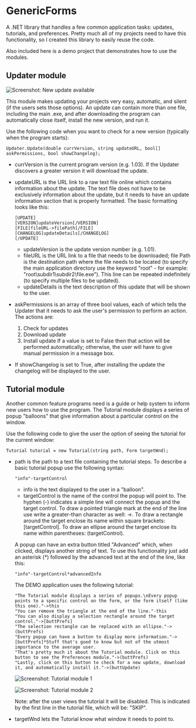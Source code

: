 GenericForms
============

A .NET library that handles a few common application tasks: updates, tutorials, and preferences.
Pretty much all of my projects need to have this functionality, so I created this library to easily reuse the code.

Also included here is a demo project that demonstrates how to use the modules.


Updater module
----------------

![Screenshot: New update available](http://i.imgur.com/B7gzQLk.png)

This module makes updating your projects very easy, automatic, and silent (if the users sets those options). An update can contain more than one file, including the main .exe, and after downloading the program can automatically close itself, install the new version, and run it.

Use the following code when you want to check for a new version (typically when the program starts):

```
Updater.Update(double currVersion, string updateURL, bool[] askPermissions, bool showChangelog);
```

* currVersion is the current program version (e.g. 1.03). If the Updater discovers a greater version it will download the update.
* updateURL is the URL link to a raw text file online which contains information about the update.
  The text file does not have to be exclusively information about the update, but it needs to have an update information section that is properly formatted.
  The basic formatting looks like this:

   ```
   [UPDATE]
   [VERSION]updateVersion[/VERSION]
   [FILE]fileURL->filePath[/FILE]
   [CHANGELOG]updateDetails[/CHANGELOG]
   [/UPDATE]
   ```
   * updateVersion is the update version number (e.g. 1.01).
   * fileURL is the URL link to a file that needs to be downloaded; file Path is the destination path where the file needs to be located (to specify the main application directory use the keyword "root" - for example: "root\subdir1\subdir2\file.exe"). This line can be repeated indefinitely (to specify multiple files to be updated).
   * updateDetails is the text description of this update that will be shown to the user.

* askPermissions is an array of three bool values, each of which tells the Updater that it needs to ask the user's permission to perform an action.
   The actions are:
   1. Check for updates
   2. Download update
   3. Install update
   If a value is set to False then that action will be performed automatically; otherwise, the user will have to give manual permission in a message box.

* If showChangelog is set to True, after installing the update the changelog will be displayed to the user.


Tutorial module
-----------------
Another common feature programs need is a guide or help system to inform new users how to use the program. The Tutorial module displays a series of popup "balloons" that give information about a particular control on the window.

Use the following code to give the user the option of seeing the tutorial for the current window:

```
Tutorial tutorial = new Tutorial(string path, Form targetWnd);
```

* path is the path to a text file containing the tutorial steps. To describe a basic tutorial popup use the following syntax:

   ```
   "info"-targetControl
   ```
   * info is the text displayed to the user in a "balloon".
   * targetControl is the name of the control the popup will point to.
   The hyphen (-) indicates a simple line will connect the popup and the target control.
   To draw a pointed triangle mark at the end of the line use write a greater-than character as well: ->.
   To draw a rectangle around the target enclose its name within square brackets: [targetControl].
   To draw an ellipse around the target enclose its name within parentheses: (targetControl).

   A popup can have an extra button titled "Advanced" which, when clicked, displays another string of text. To use this functionality just add an asterisk (*) followed by the advanced text at the end of the line, like this:

   ```
   "info"-targetControl*advancedInfo
   ```
   
   The DEMO application uses the following tutorial:
   
   ```
   "The Tutorial module displays a series of popups.\nEvery popup points to a specific control on the form, or the form itself (like this one)."->this
   "You can remove the triangle at the end of the line."-this
   "You can also display a selection rectangle around the target control."->[buttPrefs]
   "The selection rectangle can be replaced with an ellipse."->(buttPrefs)
   "Every popup can have a button to display more information."->[buttPrefs]*Stuff that's good to know but not of the utmost importance to the average user.
   "That's pretty much it about the Tutorial module. Click on this button to see the Preferences module."->(buttPrefs)
   "Lastly, click on this button to check for a new update, download it, and automatically install it."->(buttUpdate)
   ```
   
   ![Screenshot: Tutorial module 1](http://i.imgur.com/RETpBXB.png)
   
   ![Screenshot: Tutorial module 2](http://i.imgur.com/OT9OLrR.png)
   
   Note: after the user views the tutorial it will be disabled. This is indicated by the first line in the tutorial file, which will be: "SKIP".
   
* targetWnd lets the Tutorial know what window it needs to point to.
